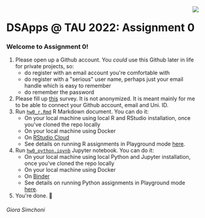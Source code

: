 <img src="images/DSApps_logo_small.jpg" align="right" />

# DSApps @ TAU 2022: Assignment 0

### Welcome to Assignment 0!

1. Please open up a Github account. You *could* use this Github later in life for private projects, so:
	* do register with an email account you're comfortable with
	* do register with a "serious" user name, perhaps just your email handle which is easy to remember
	* do remember the password
2. Please fill up [this](https://docs.google.com/forms/d/e/1FAIpQLSeEnqho4eU-YtkGTFTBDhxwMetrNNRZhh7gALH8dajSZKUIkA/closedform) survey. It is not anonymized. It is meant mainly for me to be able to connect your Github account, email and Uni. ID.
3. Run [`hw0_r.Rmd`](hw0_r.Rmd) R Markdown document. You can do it:
	* On your local machine using local R and RStudio installation, once you've cloned the repo locally
	* On your local machine using Docker
	* On [RStudio Cloud](https://rstudio.cloud/spaces/114909/project/2078698)
	* See details on running R assignments in Playground mode [here](https://github.com/DSApps-2022/Class_Slides/blob/main/Apps_of_DS_HW.pdf).
4. Run [`hw0_python.ipynb`](hw0_python.ipynb) Jupyter notebook. You can do it:
	* On your local machine using local Python and Jupyter installation, once you've cloned the repo locally
	* On your local machine using Docker
	* On [Binder](https://mybinder.org/v2/gh/DSApps-2022/HW0/master?filepath=hw0_python.ipynb)
	* See details on running Python assignments in Playground mode [here](https://github.com/DSApps-2022/Class_Slides/blob/main/Apps_of_DS_HW.pdf).
5. You're done. :nail_care:

###### Giora Simchoni